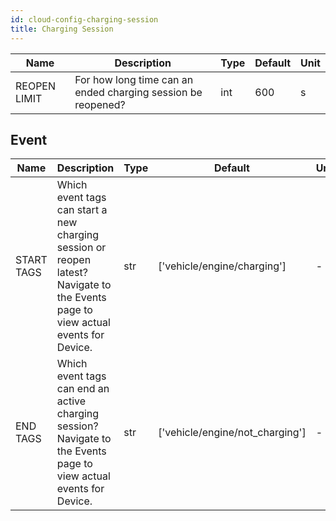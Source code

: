 ```yaml
---
id: cloud-config-charging-session
title: Charging Session
---
```


| Name | Description | Type | Default | Unit |
| ------ | ------ | ------ | ------ | ------ |
| REOPEN LIMIT | For how long time can an ended charging session be reopened? | int | 600 | s |

## Event

| Name | Description | Type | Default | Unit |
| ------ | ------ | ------ | ------ | ------ |
| START TAGS | Which event tags can start a new charging session or reopen latest? Navigate to the Events page to view actual events for Device. | str | ['vehicle/engine/charging'] | - |
| END TAGS | Which event tags can end an active charging session? Navigate to the Events page to view actual events for Device. | str | ['vehicle/engine/not_charging'] | - |

